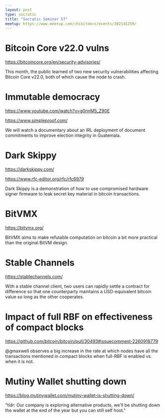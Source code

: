 ```yaml
---
layout: post
type: socratic
title: "Socratic Seminar 57"
meetup: https://www.meetup.com/chibitdevs/events/302145259/
---
```


# Bitcoin Core v22.0 vulns

<https://bitcoincore.org/en/security-advisories/>

This month, the public learned of two new security vulnerabilities affecting Bitcoin Core v22.0, both of which cause the node to crash.

# Immutable democracy

<https://www.youtube.com/watch?v=g0nnM5_Z90E>

<https://www.simpleproof.com/>

We will watch a documentary about an IRL deployment of document commitments to improve election integrity in Guatemala.

# Dark Skippy

<https://darkskippy.com/>

<https://www.rfc-editor.org/rfc/rfc6979>

Dark Skippy is a demonstration of how to use compromised hardware signer firmware to leak secret key material in bitcoin transactions.

# BitVMX

<https://bitvmx.org/>

BitVMX aims to make refutable computation on bitcoin a bit more practical than the original BitVM design.

# Stable Channels

<https://stablechannels.com/>

With a stable channel client, two users can rapidly settle a contract for difference so that one counterparty maintains a USD-equivalent bitcoin value so long as the other cooperates.

# Impact of full RBF on effectiveness of compact blocks

<https://github.com/bitcoin/bitcoin/pull/30493#issuecomment-2260918779>

@gmaxwell observes a big increase in the rate at which nodes have all the transactions mentioned in compact blocks when full-RBF is enabled vs. when it is not.

# Mutiny Wallet shutting down

<https://blog.mutinywallet.com/mutiny-wallet-is-shutting-down/>

"tldr: Our company is exploring alternative products, we'll be shutting down the wallet at the end of the year but you can still self host."
